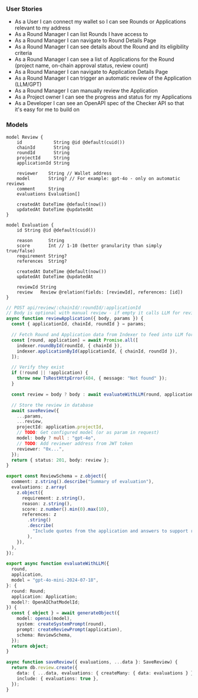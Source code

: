 ### User Stories

- As a User I can connect my wallet so I can see Rounds or Applications relevant to my address
- As a Round Manager I can list Rounds I have access to
- As a Round Manager I can navigate to Round Details Page
- As a Round Manager I can see details about the Round and its eligibility criteria
- As a Round Manager I can see a list of Applications for the Round (project name, on-chain approval status, review count)
- As a Round Manager I can navigate to Application Details Page
- As a Round Manager I can trigger an automatic review of the Application (LLM/GPT)
- As a Round Manager I can manually review the Application
- As a Project owner I can see the progress and status for my Applications
- As a Developer I can see an OpenAPI spec of the Checker API so that it's easy for me to build on

### Models

```prisma
model Review {
    id            String @id @default(cuid())
    chainId       String
    roundId       String
    projectId     String
    applicationId String

    reviewer    String // Wallet address
    model       String? // For example: gpt-4o - only on automatic reviews
    comment     String
    evaluations Evaluation[]

    createdAt DateTime @default(now())
    updatedAt DateTime @updatedAt
}

model Evaluation {
    id String @id @default(cuid())

    reason      String
    score       Int // 1-10 (better granularity than simply true/false)
    requirement String?
    references  String?

    createdAt DateTime @default(now())
    updatedAt DateTime @updatedAt

    reviewId String
    review   Review @relation(fields: [reviewId], references: [id])
}

```

```ts
// POST api/review/:chainId/:roundId/:applicationId
// Body is optional with manual review - if empty it calls LLM for review
async function reviewApplication({ body, params }) {
  const { applicationId, chainId, roundId } = params;

  // Fetch Round and Application data from Indexer to feed into LLM for evaluation
  const [round, application] = await Promise.all([
    indexer.roundById(roundId, { chainId }),
    indexer.applicationById(applicationId, { chainId, roundId }),
  ]);

  // Verify they exist
  if (!round || !application) {
    throw new TsRestHttpError(404, { message: "Not found" });
  }

  const review = body ? body : await evaluateWithLLM(round, application);

  // Store the review in database
  await saveReview({
    ...params,
    ...review,
    projectId: application.projectId,
    // TODO: Get configured model (or as param in request)
    model: body ? null : "gpt-4o",
    // TODO: Add reviewer address from JWT token
    reviewer: "0x...",
  });
  return { status: 201, body: review };
}

export const ReviewSchema = z.object({
  comment: z.string().describe("Summary of evaluation"),
  evaluations: z.array(
    z.object({
      requirement: z.string(),
      reason: z.string(),
      score: z.number().min(0).max(10),
      references: z
        .string()
        .describe(
          "Include quotes from the application and answers to support reasoning and score",
        ),
    }),
  ),
});

export async function evaluateWithLLM({
  round,
  application,
  model = "gpt-4o-mini-2024-07-18",
}: {
  round: Round;
  application: Application;
  model?: OpenAIChatModelId;
}) {
  const { object } = await generateObject({
    model: openai(model),
    system: createSystemPrompt(round),
    prompt: createReviewPrompt(application),
    schema: ReviewSchema,
  });
  return object;
}

async function saveReview({ evaluations, ...data }: SaveReview) {
  return db.review.create({
    data: { ...data, evaluations: { createMany: { data: evaluations } } },
    include: { evaluations: true },
  });
}
```
